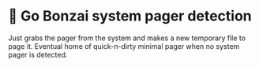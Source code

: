 # 🌳 Go Bonzai system pager detection

Just grabs the pager from the system and makes a new temporary file to page it. Eventual home of quick-n-dirty minimal pager when no system pager is detected.
